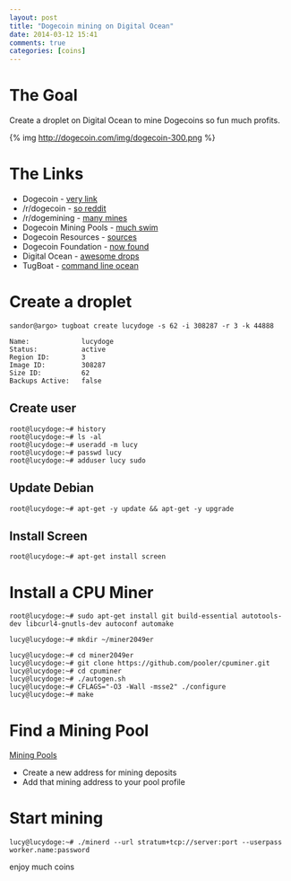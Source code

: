 ```yaml
---
layout: post
title: "Dogecoin mining on Digital Ocean"
date: 2014-03-12 15:41
comments: true
categories: [coins]
---
```


# The Goal

Create a droplet on Digital Ocean to mine Dogecoins so fun much profits.

{% img http://dogecoin.com/img/dogecoin-300.png %}

<!-- more -->

# The Links

 - Dogecoin - [very link](http://dogecoin.com/)
 - /r/dogecoin - [so reddit](http://www.reddit.com/r/dogecoin)
 - /r/dogemining - [many mines](http://www.reddit.com/r/dogemining)
 - Dogecoin Mining Pools - [much swim](http://www.doktorrf.com/dogecoin/pools.html)
 - Dogecoin Resources - [sources](https://github.com/ummjackson/dogecoin-resources)
 - Dogecoin Foundation - [now found](http://foundation.dogecoin.com/)
 - Digital Ocean - [awesome drops](https://www.digitalocean.com)
 - TugBoat - [command line ocean](https://www.digitalocean.com/community/articles/how-to-use-tugboat-to-manage-digitalocean-droplets-from-a-terminal) 
 
 
 
# Create a droplet

```
sandor@argo> tugboat create lucydoge -s 62 -i 308287 -r 3 -k 44888
```


```
Name:             lucydoge
Status:           active
Region ID:        3
Image ID:         308287
Size ID:          62
Backups Active:   false

```

## Create user

```
root@lucydoge:~# history
root@lucydoge:~# ls -al
root@lucydoge:~# useradd -m lucy
root@lucydoge:~# passwd lucy
root@lucydoge:~# adduser lucy sudo
```

 
## Update Debian

```
root@lucydoge:~# apt-get -y update && apt-get -y upgrade
```

## Install Screen

```
root@lucydoge:~# apt-get install screen
```

# Install a CPU Miner

```
root@lucydoge:~# sudo apt-get install git build-essential autotools-dev libcurl4-gnutls-dev autoconf automake
```

```
lucy@lucydoge:~# mkdir ~/miner2049er
```

```
lucy@lucydoge:~# cd miner2049er
lucy@lucydoge:~# git clone https://github.com/pooler/cpuminer.git
lucy@lucydoge:~# cd cpuminer 
lucy@lucydoge:~# ./autogen.sh 
lucy@lucydoge:~# CFLAGS="-O3 -Wall -msse2" ./configure
lucy@lucydoge:~# make
```

# Find a Mining Pool

[Mining Pools](http://www.doktorrf.com/dogecoin/pools.html)

 - Create a new address for mining deposits
 - Add that mining address to your pool profile
 
 
# Start mining

```
lucy@lucydoge:~# ./minerd --url stratum+tcp://server:port --userpass worker.name:password
```

enjoy much coins
 
